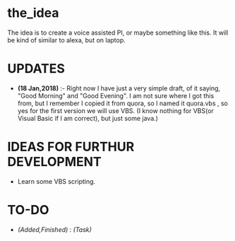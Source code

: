 # the_idea

The idea is to create a voice assisted PI, or maybe something like this. It will be kind of similar to alexa, but on laptop. 

# UPDATES

- **(18 Jan,2018)**  :-  Right now I have just a very simple draft, of it saying, "Good Morning" and "Good Evening". I am not sure where I got this from, but I remember I copied it from quora, so I named it quora.vbs , so yes for the first version we will use VBS. (I know nothing for VBS(or Visual Basic if I am correct), but just some java.)

# IDEAS FOR FURTHUR DEVELOPMENT

- Learn some VBS scripting. 

# TO-DO

- *(Added,Finished)* : *(Task)*
